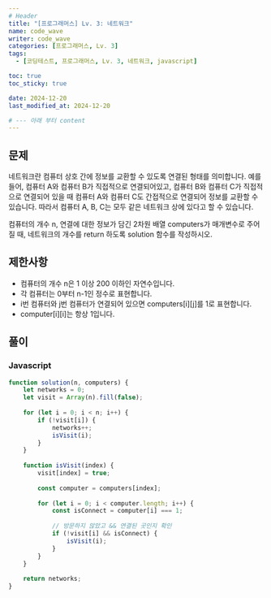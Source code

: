 ```yaml
---
# Header
title: "[프로그래머스] Lv. 3: 네트워크"
name: code_wave
writer: code_wave
categories: [프로그래머스, Lv. 3]
tags:
  - [코딩테스트, 프로그래머스, Lv. 3, 네트워크, javascript]

toc: true
toc_sticky: true

date: 2024-12-20
last_modified_at: 2024-12-20

# --- 아래 부터 content
---
```


## 문제
네트워크란 컴퓨터 상호 간에 정보를 교환할 수 있도록 연결된 형태를 의미합니다. 예를 들어, 컴퓨터 A와 컴퓨터 B가 직접적으로 연결되어있고, 컴퓨터 B와 컴퓨터 C가 직접적으로 연결되어 있을 때 컴퓨터 A와 컴퓨터 C도 간접적으로 연결되어 정보를 교환할 수 있습니다. 따라서 컴퓨터 A, B, C는 모두 같은 네트워크 상에 있다고 할 수 있습니다.

컴퓨터의 개수 n, 연결에 대한 정보가 담긴 2차원 배열 computers가 매개변수로 주어질 때, 네트워크의 개수를 return 하도록 solution 함수를 작성하시오.

## 제한사항
- 컴퓨터의 개수 n은 1 이상 200 이하인 자연수입니다.
- 각 컴퓨터는 0부터 n-1인 정수로 표현합니다.
- i번 컴퓨터와 j번 컴퓨터가 연결되어 있으면 computers[i][j]를 1로 표현합니다.
- computer[i][i]는 항상 1입니다.

## 풀이
### Javascript
```js
function solution(n, computers) {
    let networks = 0;
    let visit = Array(n).fill(false);
  
    for (let i = 0; i < n; i++) {
        if (!visit[i]) {
            networks++;
            isVisit(i);
        }
    }
  
    function isVisit(index) {
        visit[index] = true;
    
        const computer = computers[index];
    
        for (let i = 0; i < computer.length; i++) {
            const isConnect = computer[i] === 1;
      
            // 방문하지 않았고 && 연결된 곳인지 확인
            if (!visit[i] && isConnect) {
                isVisit(i);
            }
        }
    }
  
    return networks;
}
```
